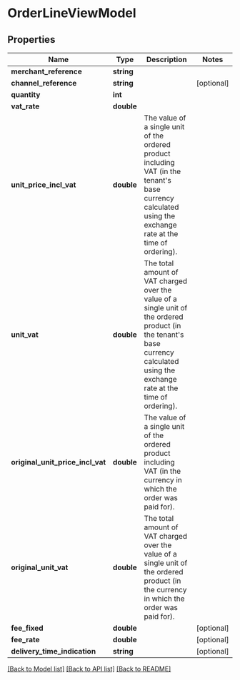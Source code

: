 # OrderLineViewModel

## Properties
Name | Type | Description | Notes
------------ | ------------- | ------------- | -------------
**merchant_reference** | **string** |  | 
**channel_reference** | **string** |  | [optional] 
**quantity** | **int** |  | 
**vat_rate** | **double** |  | 
**unit_price_incl_vat** | **double** | The value of a single unit of the ordered product including VAT              (in the tenant&#39;s base currency calculated using the exchange rate at the time of ordering). | 
**unit_vat** | **double** | The total amount of VAT charged over the value of a single unit of the ordered product              (in the tenant&#39;s base currency calculated using the exchange rate at the time of ordering). | 
**original_unit_price_incl_vat** | **double** | The value of a single unit of the ordered product including VAT              (in the currency in which the order was paid for). | 
**original_unit_vat** | **double** | The total amount of VAT charged over the value of a single unit of the ordered product              (in the currency in which the order was paid for). | 
**fee_fixed** | **double** |  | [optional] 
**fee_rate** | **double** |  | [optional] 
**delivery_time_indication** | **string** |  | [optional] 

[[Back to Model list]](../README.md#documentation-for-models) [[Back to API list]](../README.md#documentation-for-api-endpoints) [[Back to README]](../README.md)


